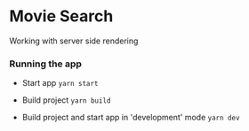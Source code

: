 # Movie Search
Working with server side rendering

### Running the app

- Start app
```yarn start```

- Build project
```yarn build```

- Build project and start app in 'development' mode
```yarn dev```